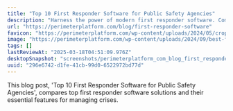 ```yaml
---
title: "Top 10 First Responder Software for Public Safety Agencies"
description: "Harness the power of modern first responder software. Compare top solutions available on the market, and the essential features needed for managing crises."
url: "https://perimeterplatform.com/blog/first-responder-software"
favicon: "https://perimeterplatform.com/wp-content/uploads/2024/05/cropped-perimeterFavicon150-01-32x32.png"
image: "https://perimeterplatform.com/wp-content/uploads/2024/09/best-first-responder-software-compressed.png"
tags: []
lastReviewAt: "2025-03-18T04:51:09.976Z"
desktopSnapshot: "screenshots/perimeterplatform_com_blog_first_responder_software.png"
uuid: "296e6742-d1fe-41cb-99d0-6522972bd77d"
---
```

This blog post, 'Top 10 First Responder Software for Public Safety Agencies', compares top first responder software solutions and their essential features for managing crises.